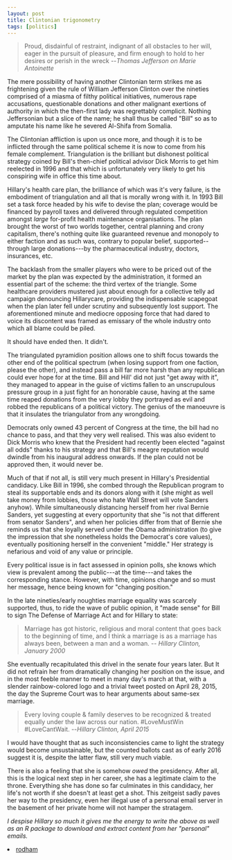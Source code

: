 ```yaml
---
layout: post
title: Clintonian trigonometry
tags: [politics]
---
```


> Proud, disdainful of restraint, indignant of all obstacles to her will, eager in the pursuit of pleasure, and firm enough to hold to her desires or perish in the wreck
> --<cite>Thomas Jefferson on Marie Antoinette</cite>

The mere possibility of having another Clintonian term strikes me as frightening given the rule of William Jefferson Clinton over the nineties comprised of a miasma of filthy political initiatives, numerous rape accusations, questionable donations and other malignant exertions of authority in which the then-first lady was regrettably complicit. Nothing Jeffersonian but a slice of the name; he shall thus be called "Bill" so as to amputate his name like he severed Al-Shifa from Somalia.

The Clintonian affliction is upon us once more, and though it is to be inflicted through the same political scheme it is now to come from his female complement. Triangulation is the brilliant but dishonest political strategy coined by Bill's then-chief political advisor Dick Morris to get him reelected in 1996 and that which is unfortunately very likely to get his conspiring wife in office this time about.

Hillary's health care plan, the brilliance of which was it's very failure, is the embodiment of triangulation and all that is morally wrong with it. In 1993 Bill set a task force headed by his wife to devise the plan; coverage would be financed by payroll taxes and delivered through regulated competition amongst *large* for-profit health maintenance organisations. The plan brought the worst of two worlds together, central planning and crony capitalism, there's nothing quite like guaranteed revenue and monopoly to either faction and as such was, contrary to popular belief, supported--through large donations---by the pharmaceutical industry, doctors, insurances, etc. 

The backlash from the smaller players who were to be priced out of the market by the plan was expected by the administration, it formed an essential part of the scheme: the third vertex of the triangle. Some healthcare providers mustered just about enough for a collective telly ad campaign denouncing Hillarycare,  providing the indispensable scapegoat when the plan later fell under scrutiny and subsequently lost support. The aforementioned minute and mediocre opposing force that had dared to voice its discontent was framed as emissary of the whole industry onto which all blame could be piled. 

It should have ended then. It didn't.

The triangulated pyramidion position allows one to shift focus towards the other end of the political spectrum (when losing support from one faction, please the other), and instead pass a bill far more harsh than any republican could ever hope for at the time. Bill and Hill' did not just "get away with it", they managed to appear in the guise of victims fallen to an unscrupulous pressure group in a just fight for an honorable cause, having at the same time reaped donations from the very lobby they portrayed as evil and robbed the republicans of a political victory. The genius of the manoeuvre is that it insulates the triangulator from any wrongdoing.

Democrats only owned 43 percent of Congress at the time, the bill had no chance to pass, and that they very well realised. This was also evident to Dick Morris who knew that the President had recently been elected "against all odds" thanks to his strategy and that Bill's meagre reputation would dwindle from his inaugural address onwards. If the plan could not be approved then, it would never be.

Much of that if not all, is still very much present in Hillary's Presidential candidacy. Like Bill in 1996, she combed through the Republican program to steal its supportable ends and its donors along with it (she might as well take money from lobbies, those who hate Wall Street will vote Sanders anyhow). While simultaneously distancing herself from her rival Bernie Sanders, yet suggesting at every opportunity that she "is not that different from senator Sanders", and when her policies differ from that of Bernie she reminds us that she loyally served under the Obama administration (to give the impression that she nonetheless holds the Democrat's core values), eventually positioning herself in the convenient "middle." Her strategy is nefarious and void of any value or principle. 

Every political issue is in fact assessed in opinion polls, she knows which view is prevalent among the public---at the time---and takes the corresponding stance. However, with time, opinions change and so must her message, hence being known for "changing position." 

In the late nineties/early noughties marriage equality was scarcely supported, thus, to ride the wave of public opinion, it "made sense" for Bill to sign The Defense of Marriage Act and for Hillary to state:

> Marriage has got historic, religious and moral content that goes back to the beginning of time, and I think a marriage is as a marriage has always been, between a man and a woman.
> -- <cite>Hillary Clinton, January 2000</cite>

She eventually recapitulated this drivel in the senate four years later. But It did not refrain her from dramatically changing her position on the issue, and in the most feeble manner to meet in many day's march at that, with a slender rainbow-colored logo and a trivial tweet posted on April 28, 2015, the day the Supreme Court was to hear arguments about same-sex marriage.

> Every loving couple & family deserves to be recognized & treated equally under the law across our nation. #LoveMustWin #LoveCantWait.
> --<cite>Hillary Clinton, April 2015</cite>

I would have thought that as such inconsistencies came to light the strategy would become unsustainable, but the counted ballots cast as of early 2016 suggest it is, despite the latter flaw, still very much viable. 

There is also a feeling that she is somehow *owed* the presidency. After all, this is the logical next step in her career, she has a legitimate claim to the throne. Everything she has done so far culminates in this candidacy, her life's not worth if she doesn't at least get a shot. This zeitgeist sadly paves her way to the presidency, even her illegal use of a personal email server in the basement of her private home will not hamper the stratagem.

*I despise Hillary so much it gives me the energy to write the above as well as an R package to download and extract content from her "personal" emails.*

<li><a href="https://github.com/JohnCoene/rodham" target="_blank"><i class='fa fa-github'></i> rodham</a></li>